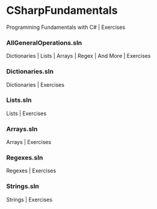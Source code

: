 # CSharpFundamentals
Programming Fundamentals with C#  |  Exercises

### AllGeneralOperations.sln
Dictionaries  |  Lists  |  Arrays  |  Regex  |  And More  |  Exercises

### Dictionaries.sln
Dictionaries  |  Exercises

### Lists.sln
Lists  |  Exercises

### Arrays.sln
Arrays  |  Exercises

### Regexes.sln
Regexes  |  Exercises

### Strings.sln
Strings  |  Exercises